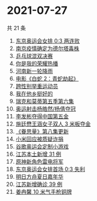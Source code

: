 # 2021-07-27

共 21 条

<!-- BEGIN -->
<!-- 最后更新时间 Tue Jul 27 2021 18:06:17 GMT+0800 (China Standard Time) -->

1. [东京奥运会女排 0:3 两连败](https://www.zhihu.com/search?q=女排)
1. [南京疫情确定为德尔塔毒株](https://www.zhihu.com/search?q=江苏疫情)
1. [乒乓球混双决赛](https://www.zhihu.com/search?q=乒乓球)
1. [你是我的荣耀热播](https://www.zhihu.com/search?q=你是我的荣耀)
1. [河南新一轮降雨](https://www.zhihu.com/search?q=河南暴雨)
1. [电影《白蛇 2：青蛇劫起》](https://www.zhihu.com/search?q=青蛇)
1. [跨性别举重运动员](https://www.zhihu.com/search?q=跨性别运动员)
1. [我在他乡挺好的](https://www.zhihu.com/search?q=我在他乡挺好)
1. [瑞克和莫蒂第五季第六集](https://www.zhihu.com/search?q=瑞克和莫蒂)
1. [奥运射击杨皓然/杨倩夺冠](https://www.zhihu.com/search?q=混合团体10米气步枪)
1. [李发彬夺得中国第五金](https://www.zhihu.com/search?q=举重)
1. [施廷懋王涵女子双人 3 米板夺金](https://www.zhihu.com/search?q=跳水)
1. [《眷思量》第八集更新](https://www.zhihu.com/search?q=眷思量)
1. [小米回应被质疑诈捐](https://www.zhihu.com/search?q=小米捐款)
1. [谷歌奥运会定制小游戏](https://www.zhihu.com/search?q=涂鸦冠军岛运动会)
1. [江苏本土新增 31 例](https://www.zhihu.com/search?q=江苏疫情)
1. [原神新角色雷电将军](https://www.zhihu.com/search?q=原神)
1. [东京奥运会女排首场 0:3 失利](https://www.zhihu.com/search?q=女排)
1. [明日方舟夏日嘉年华](https://www.zhihu.com/search?q=明日方舟)
1. [江苏新增确诊 39 例](https://www.zhihu.com/search?q=江苏疫情)
1. [姜冉馨 10 米气手枪铜牌](https://www.zhihu.com/search?q=姜冉馨)

<!-- END -->
